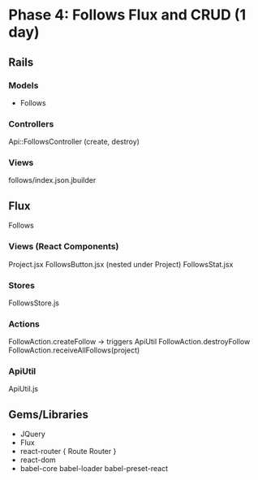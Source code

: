 # Phase 4: Follows Flux and CRUD (1 day)

## Rails
### Models
* Follows

### Controllers
Api::FollowsController (create, destroy)

### Views
follows/index.json.jbuilder

## Flux
Follows
### Views (React Components)
Project.jsx
FollowsButton.jsx (nested under Project)
FollowsStat.jsx

### Stores
FollowsStore.js

### Actions
FollowAction.createFollow -> triggers ApiUtil
FollowAction.destroyFollow
FollowAction.receiveAllFollows(project)

### ApiUtil
ApiUtil.js

## Gems/Libraries
* JQuery
* Flux
* react-router { Route Router }
* react-dom
* babel-core babel-loader babel-preset-react
